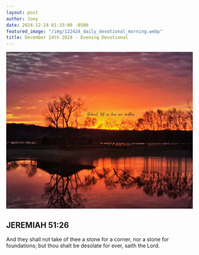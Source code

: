 ```yaml
---
layout: post
author: Joey
date: 2024-12-24 01:33:00 -0500
featured_image: "/img/122424_daily_devotional_morning.webp"
title: December 24th 2024 - Evening Devotional
---
```


[![December 24th 2024 - Evening Devotional](/img/121524_daily_devotional_night.webp)](/img/121524_daily_devotional_night.webp)


## JEREMIAH 51:26

And they shall not take of thee a stone for a corner, nor a stone for foundations; but thou shalt be desolate for ever, <span class="forever">saith the Lord</span>.

